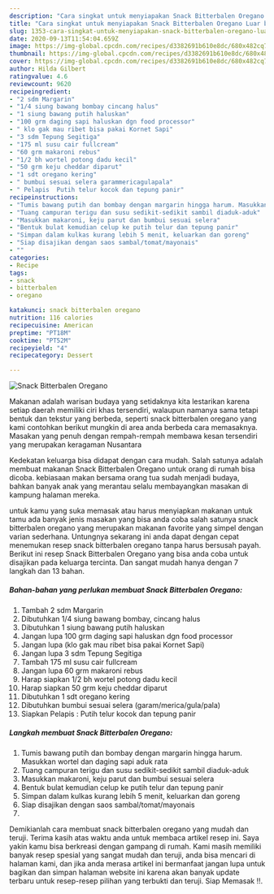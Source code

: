 ```yaml
---
description: "Cara singkat untuk menyiapakan Snack Bitterbalen Oregano Luar biasa"
title: "Cara singkat untuk menyiapakan Snack Bitterbalen Oregano Luar biasa"
slug: 1353-cara-singkat-untuk-menyiapakan-snack-bitterbalen-oregano-luar-biasa
date: 2020-09-13T11:54:04.659Z
image: https://img-global.cpcdn.com/recipes/d3382691b610e8dc/680x482cq70/snack-bitterbalen-oregano-foto-resep-utama.jpg
thumbnail: https://img-global.cpcdn.com/recipes/d3382691b610e8dc/680x482cq70/snack-bitterbalen-oregano-foto-resep-utama.jpg
cover: https://img-global.cpcdn.com/recipes/d3382691b610e8dc/680x482cq70/snack-bitterbalen-oregano-foto-resep-utama.jpg
author: Hilda Gilbert
ratingvalue: 4.6
reviewcount: 9620
recipeingredient:
- "2 sdm Margarin"
- "1/4 siung bawang bombay cincang halus"
- "1 siung bawang putih haluskan"
- "100 grm daging sapi haluskan dgn food processor"
- " klo gak mau ribet bisa pakai Kornet Sapi"
- "3 sdm Tepung Segitiga"
- "175 ml susu cair fullcream"
- "60 grm makaroni rebus"
- "1/2 bh wortel potong dadu kecil"
- "50 grm keju cheddar diparut"
- "1 sdt oregano kering"
- " bumbui sesuai selera garammericagulapala"
- " Pelapis  Putih telur kocok dan tepung panir"
recipeinstructions:
- "Tumis bawang putih dan bombay dengan margarin hingga harum. Masukkan wortel dan daging sapi aduk rata"
- "Tuang campuran terigu dan susu sedikit-sedikit sambil diaduk-aduk"
- "Masukkan makaroni, keju parut dan bumbui sesuai selera"
- "Bentuk bulat kemudian celup ke putih telur dan tepung panir"
- "Simpan dalam kulkas kurang lebih 5 menit, keluarkan dan goreng"
- "Siap disajikan dengan saos sambal/tomat/mayonais"
- ""
categories:
- Recipe
tags:
- snack
- bitterbalen
- oregano

katakunci: snack bitterbalen oregano 
nutrition: 116 calories
recipecuisine: American
preptime: "PT18M"
cooktime: "PT52M"
recipeyield: "4"
recipecategory: Dessert

---
```



![Snack Bitterbalen Oregano](https://img-global.cpcdn.com/recipes/d3382691b610e8dc/680x482cq70/snack-bitterbalen-oregano-foto-resep-utama.jpg)

Makanan adalah warisan budaya yang setidaknya kita lestarikan karena setiap daerah memiliki ciri khas tersendiri, walaupun namanya sama tetapi bentuk dan tekstur yang berbeda, seperti snack bitterbalen oregano yang kami contohkan berikut mungkin di area anda berbeda cara memasaknya. Masakan yang penuh dengan rempah-rempah membawa kesan tersendiri yang merupakan keragaman Nusantara

Kedekatan keluarga bisa didapat dengan cara mudah. Salah satunya adalah membuat makanan Snack Bitterbalen Oregano untuk orang di rumah bisa dicoba. kebiasaan makan bersama orang tua sudah menjadi budaya, bahkan banyak anak yang merantau selalu membayangkan masakan di kampung halaman mereka.



untuk kamu yang suka memasak atau harus menyiapkan makanan untuk tamu ada banyak jenis masakan yang bisa anda coba salah satunya snack bitterbalen oregano yang merupakan makanan favorite yang simpel dengan varian sederhana. Untungnya sekarang ini anda dapat dengan cepat menemukan resep snack bitterbalen oregano tanpa harus bersusah payah.
Berikut ini resep Snack Bitterbalen Oregano yang bisa anda coba untuk disajikan pada keluarga tercinta. Dan sangat mudah hanya dengan 7 langkah dan 13 bahan.


<!--inarticleads1-->

##### Bahan-bahan yang perlukan membuat Snack Bitterbalen Oregano:

1. Tambah 2 sdm Margarin
1. Dibutuhkan 1/4 siung bawang bombay, cincang halus
1. Dibutuhkan 1 siung bawang putih haluskan
1. Jangan lupa 100 grm daging sapi haluskan dgn food processor
1. Jangan lupa  (klo gak mau ribet bisa pakai Kornet Sapi)
1. Jangan lupa 3 sdm Tepung Segitiga
1. Tambah 175 ml susu cair fullcream
1. Jangan lupa 60 grm makaroni rebus
1. Harap siapkan 1/2 bh wortel potong dadu kecil
1. Harap siapkan 50 grm keju cheddar diparut
1. Dibutuhkan 1 sdt oregano kering
1. Dibutuhkan  bumbui sesuai selera (garam/merica/gula/pala)
1. Siapkan  Pelapis : Putih telur kocok dan tepung panir




<!--inarticleads2-->

##### Langkah membuat  Snack Bitterbalen Oregano:

1. Tumis bawang putih dan bombay dengan margarin hingga harum. Masukkan wortel dan daging sapi aduk rata
1. Tuang campuran terigu dan susu sedikit-sedikit sambil diaduk-aduk
1. Masukkan makaroni, keju parut dan bumbui sesuai selera
1. Bentuk bulat kemudian celup ke putih telur dan tepung panir
1. Simpan dalam kulkas kurang lebih 5 menit, keluarkan dan goreng
1. Siap disajikan dengan saos sambal/tomat/mayonais
1. 




Demikianlah cara membuat snack bitterbalen oregano yang mudah dan teruji. Terima kasih atas waktu anda untuk membaca artikel resep ini. Saya yakin kamu bisa berkreasi dengan gampang di rumah. Kami masih memiliki banyak resep spesial yang sangat mudah dan teruji, anda bisa mencari di halaman kami, dan jika anda merasa artikel ini bermanfaat jangan lupa untuk bagikan dan simpan halaman website ini karena akan banyak update terbaru untuk resep-resep pilihan yang terbukti dan teruji. Siap Memasak !!. 
